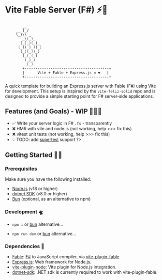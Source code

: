# Vite Fable Server (F#) ⚡️🍇
```ascii
        __
     __ {_/
     \_}\\ _
        _\(_)_
       (_)_)(_)_
      (_)(_)_)(_)
       (_)(_))_)
        (_(_(_)
         (_)_)
          (_)                    
        +---------------------------------------+
        |      Vite + Fable + Express.js = ❤️   |
        +---------------------------------------+
```  

A quick template for building an Express.js server with Fable (F#) using Vite for development. This setup is inspired by the `vite-feliz-solid` repo and is designed to provide a simple starting point for F# server-side applications.

## Features (and Goals) - WIP 👷🏾‍♀️

- ✅ Write your server logic in F# `.fs` - transparently 
- ❌ HMR with vite and node.js (not working, help >>> fix this)
- ❌ vitest unit tests (not working, help >>> fix this)
- 💡 TODO: add [supertest](https://www.npmjs.com/package/supertest) support ?>

## Getting Started 🏃🏽

### Prerequisites

Make sure you have the following installed:

- [Node.js](https://nodejs.org/) (v18 or higher)
- [dotnet SDK](https://dotnet.microsoft.com/download) (v8.0 or higher)
- [Bun](https://bun.sh/) (optional, as an alternative to npm)

### Development 🛸

* `npm i` or [bun](bun.sh) alternative...

* `npm run dev` or [bun](bun.sh) alternative...

### Dependencies 🍃

* [Fable](fable.io): [F#](https://dotnet.microsoft.com/en-us/languages/fsharp) to JavaScript compiler, via [vite-plugin-fable](https://fable.io/vite-plugin-fable/)
* [Express.js](https://expressjs.com/en/starter/hello-world.html): Web framework for Node.js.
* [vite-plugin-node](https://github.com/axe-me/vite-plugin-node): Vite plugin for Node.js integration.
* [dotnet-sdk](https://dotnet.microsoft.com/en-us/): .NET sdk is currently required to work with vite-plugin-fable.



